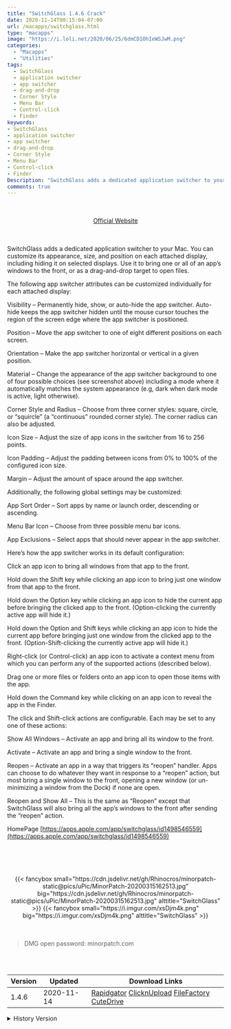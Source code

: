 ```yaml
---
title: "SwitchGlass 1.4.6 Crack"
date: 2020-11-14T00:15:04-07:00
url: /macapps/switchglass.html
type: "macapps"
image: "https://i.loli.net/2020/06/25/6dmCD1OhIeWSJwM.png"
categories:
  - "Macapps"
  - "Utilities"
tags:
  - SwitchGlass
  - application switcher
  - app switcher
  - drag-and-drop
  - Corner Style
  - Menu Bar
  - Control-click
  - Finder
keywords:
- SwitchGlass
- application switcher
- app switcher
- drag-and-drop
- Corner Style
- Menu Bar
- Control-click
- Finder
Description: "SwitchGlass adds a dedicated application switcher to your Mac. You can customize its appearance, size, and position on each attached display, including hiding it on selected displays"
comments: true
---
```


<br/>
<br/>
<center>
<a href="https://apps.apple.com/app/switchglass/id1498546559" target="blank"><div class="border px-4 border-blue-500 rounded-lg transition duration-500 
    ease-in-out w-48 text-lg text-blue-500 text-center hover:bg-blue-500 hover:text-white">
  Official Website 
</div></a>
</center>
<br/>
<br/>

SwitchGlass adds a dedicated application switcher to your Mac. You can customize its appearance, size, and position on each attached display, including hiding it on selected displays. Use it to bring one or all of an app’s windows to the front, or as a drag-and-drop target to open files.

The following app switcher attributes can be customized individually for each attached display:

Visibility – Permanently hide, show, or auto-hide the app switcher. Auto-hide keeps the app switcher hidden until the mouse cursor touches
the region of the screen edge where the app switcher is positioned.

Position – Move the app switcher to one of eight different positions on each screen.

Orientation – Make the app switcher horizontal or vertical in a given position.

Material – Change the appearance of the app switcher background to one of four possible choices (see screenshot above) including a mode
where it automatically matches the system appearance (e.g, dark when dark mode is active, light otherwise).

Corner Style and Radius – Choose from three corner styles: square, circle, or “squircle” (a “continuous” rounded corner style). The corner
radius can also be adjusted.

Icon Size – Adjust the size of app icons in the switcher from 16 to 256 points.

Icon Padding – Adjust the padding between icons from 0% to 100% of the configured icon size.

Margin – Adjust the amount of space around the app switcher.

Additionally, the following global settings may be customized:

App Sort Order – Sort apps by name or launch order, descending or ascending.

Menu Bar Icon – Choose from three possible menu bar icons.

App Exclusions – Select apps that should never appear in the app switcher.

Here’s how the app switcher works in its default configuration:

Click an app icon to bring all windows from that app to the front.

Hold down the Shift key while clicking an app icon to bring just one window from that app to the front.

Hold down the Option key while clicking an app icon to hide the current app before bringing the clicked app to the front. (Option-clicking
the currently active app will hide it.)

Hold down the Option and Shift keys while clicking an app icon to hide the current app before bringing just one window from the clicked app
to the front. (Option-Shift-clicking the currently active app will hide it.)

Right-click (or Control-click) an app icon to activate a context menu from which you can perform any of the supported actions (described
below).

Drag one or more files or folders onto an app icon to open those items with the app.

Hold down the Command key while clicking on an app icon to reveal the app in the Finder.

The click and Shift-click actions are configurable. Each may be set to any one of these actions:

Show All Windows – Activate an app and bring all its window to the front.

Activate – Activate an app and bring a single window to the front.


Reopen – Activate an app in a way that triggers its “reopen” handler. Apps can choose to do whatever they want in response to a “reopen” action, but most bring a single window to the front, opening a new window (or un-minimizing a window from the Dock) if none are open.

Reopen and Show All – This is the same as “Reopen” except that SwitchGlass will also bring all the app’s windows to the front after
sending the “reopen” action.

HomePage [https://apps.apple.com/app/switchglass/id1498546559](https://apps.apple.com/app/switchglass/id1498546559)

<br/>
<br/>
<script async src="https://pagead2.googlesyndication.com/pagead/js/adsbygoogle.js"></script>
<ins class="adsbygoogle"
     style="display:block; text-align:center;"
     data-ad-layout="in-article"
     data-ad-format="fluid"
     data-ad-client="ca-pub-8746275014476192"
     data-ad-slot="5144997159"></ins>
<script>
     (adsbygoogle = window.adsbygoogle || []).push({});
</script>
<br/>
<br/>


<center>
<div class="w-full grid grid-cols-2 flex gap-4">
{{< fancybox small="https://cdn.jsdelivr.net/gh/Rhinocros/minorpatch-static@pics/uPic/MinorPatch-20200315162513.jpg" big="https://cdn.jsdelivr.net/gh/Rhinocros/minorpatch-static@pics/uPic/MinorPatch-20200315162513.jpg" alttitle="SwitchGlass" >}}
{{< fancybox small="https://i.imgur.com/xsDjm4k.png" big="https://i.imgur.com/xsDjm4k.png" alttitle="SwitchGlass" >}}
</div>
</center>

<br/>
<br/>


> DMG open password: minorpatch.com

<br/>

<br/>
<div id="history_version" class="history_version">

| Version | Updated | Download Links |
| ---- | ---- | ---- |
| 1.4.6 | 2020-11-14 | [Rapidgator](https://ouo.io/DTRviQ)   [ClicknUpload](https://ouo.io/FBHEq4c)   [FileFactory](https://ouo.io/miFYc2)   [CuteDrive](https://ouo.io/7kWDv6) |
<details>
<summary>History Version</summary>

| Version | Updated | Download Links |
| ---- | ---- | ---- |
| 1.4.5 | 2020-10-15 | [UsersCloud](https://ouo.io/tWZfcm)   [ClicknUpload](https://ouo.io/bIT24o)   [FileFactory](https://ouo.io/k9Q3NV)   [CuteDrive](https://ouo.io/0wbgJk) |
| 1.4.4 | 2020-10-10 | [UsersCloud](https://ouo.io/r3eTuW)   [ClicknUpload](https://ouo.io/Zx0TUA)   [FileFactory](https://ouo.io/40nDov)   [CuteDrive](https://ouo.io/BbFlxV) |
| 1.4.1 | 2020-06-25 | [UsersCloud](https://ouo.io/RVZTGQ)   [ClicknUpload](https://ouo.io/oHDOv0)   [FileFactory](https://ouo.io/N1RKpK)   [CuteDrive](https://ouo.io/XJ7xEj) |
| 1.2.9 | 2020-03-15 | [UsersCloud](https://ouo.io/BNMNbN)   [ClicknUpload](https://ouo.io/bcGp0o)   [FileFactory](https://ouo.io/3xbXV0Y)   [CuteDrive](https://ouo.io/lK2CWE) |
</details>

</div>
